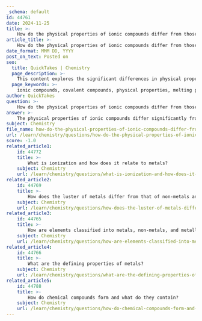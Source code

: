 ```yaml
---
_schema: default
id: 44761
date: 2024-11-25
title: >-
    How do the physical properties of ionic compounds differ from those of covalent compounds?
article_title: >-
    How do the physical properties of ionic compounds differ from those of covalent compounds?
date_format: MMM DD, YYYY
post_on_text: Posted on
seo:
  title: QuickTakes | Chemistry
  page_description: >-
    This content explores the significant differences in physical properties between ionic and covalent compounds, including their melting and boiling points, state at room temperature, solubility in water, electrical conductivity, hardness and brittleness, and flammability.
  page_keywords: >-
    ionic compounds, covalent compounds, physical properties, melting points, boiling points, solubility, electrical conductivity, hardness, brittleness, flammability
author: QuickTakes
question: >-
    How do the physical properties of ionic compounds differ from those of covalent compounds?
answer: >-
    The physical properties of ionic compounds differ significantly from those of covalent compounds due to the nature of the bonds that hold their constituent atoms together. Here are some key differences:\n\n1. **Melting and Boiling Points**: Ionic compounds generally have higher melting and boiling points compared to covalent compounds. This is because ionic bonds, which are formed through the electrostatic attraction between positively and negatively charged ions, require a substantial amount of energy to break. In contrast, covalent compounds are held together by weaker intermolecular forces, and thus require less energy to melt or boil.\n\n2. **State at Room Temperature**: Ionic compounds are typically solid at room temperature, forming crystalline structures. Covalent compounds, on the other hand, can exist in various states (solid, liquid, or gas) at room temperature, depending on the specific compound and its molecular structure.\n\n3. **Solubility**: Ionic compounds tend to be more soluble in water than covalent compounds. This is due to the ability of water molecules to stabilize the ions when they dissociate. Covalent compounds may be less soluble in water, although their solubility can vary widely based on molecular polarity.\n\n4. **Electrical Conductivity**: Ionic compounds can conduct electricity when dissolved in water or melted, as they dissociate into ions that are free to move. In contrast, covalent compounds do not conduct electricity in any state because they do not produce ions.\n\n5. **Hardness and Brittleness**: Ionic compounds are usually hard and brittle. When stress is applied, the layers of ions can shift, causing like charges to repel each other and resulting in the compound shattering. Covalent compounds, however, can be softer and more flexible, depending on the nature of the molecular interactions.\n\n6. **Flammability**: Covalent compounds are often more flammable than ionic compounds. This is due to the presence of covalent bonds that can easily break and react with oxygen, whereas ionic compounds do not typically participate in combustion reactions.\n\nIn summary, the differences in physical properties between ionic and covalent compounds arise from the strength and nature of the bonds that hold them together, as well as the types of elements involved in their formation. Ionic compounds are characterized by high melting and boiling points, solubility in water, and electrical conductivity, while covalent compounds exhibit a wider range of physical states and properties.
subject: Chemistry
file_name: how-do-the-physical-properties-of-ionic-compounds-differ-from-those-of-covalent-compounds.md
url: /learn/chemistry/questions/how-do-the-physical-properties-of-ionic-compounds-differ-from-those-of-covalent-compounds
score: -1.0
related_article1:
    id: 44772
    title: >-
        What is ionization and how does it relate to metals?
    subject: Chemistry
    url: /learn/chemistry/questions/what-is-ionization-and-how-does-it-relate-to-metals
related_article2:
    id: 44769
    title: >-
        How does the luster of metals differ from that of non-metals and metalloids?
    subject: Chemistry
    url: /learn/chemistry/questions/how-does-the-luster-of-metals-differ-from-that-of-nonmetals-and-metalloids
related_article3:
    id: 44765
    title: >-
        How are elements classified into metals, non-metals, and metalloids?
    subject: Chemistry
    url: /learn/chemistry/questions/how-are-elements-classified-into-metals-nonmetals-and-metalloids
related_article4:
    id: 44766
    title: >-
        What are the defining properties of metals?
    subject: Chemistry
    url: /learn/chemistry/questions/what-are-the-defining-properties-of-metals
related_article5:
    id: 44788
    title: >-
        How do chemical compounds form and what do they contain?
    subject: Chemistry
    url: /learn/chemistry/questions/how-do-chemical-compounds-form-and-what-do-they-contain
---
```


&nbsp;